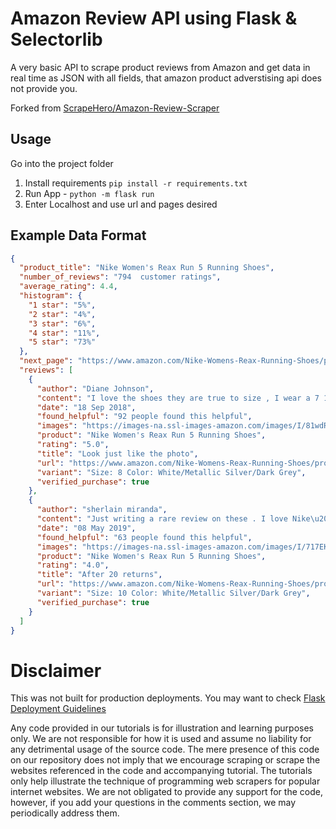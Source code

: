 # Amazon Review API using Flask & Selectorlib

A very basic API to scrape product reviews from Amazon and get data in real time as JSON with all fields, that amazon product adverstising api does not provide you. 

Forked from [ScrapeHero/Amazon-Review-Scraper](https://github.com/scrapehero-code/amazon-review-scraper)

## Usage

Go into the project folder 

1. Install requirements `pip install -r requirements.txt`
2. Run App - `python -m flask run`
4. Enter Localhost and use url and pages desired

## Example Data Format

```json
{
  "product_title": "Nike Women's Reax Run 5 Running Shoes", 
  "number_of_reviews": "794  customer ratings", 
  "average_rating": 4.4, 
  "histogram": {
    "1 star": "5%", 
    "2 star": "4%", 
    "3 star": "6%", 
    "4 star": "11%", 
    "5 star": "73%"
  }, 
  "next_page": "https://www.amazon.com/Nike-Womens-Reax-Running-Shoes/product-reviews/B07ZPL752N/ref=cm_cr_arp_d_paging_btm_2?ie=UTF8&pageNumber=2", 
  "reviews": [
    {
      "author": "Diane Johnson", 
      "content": "I love the shoes they are true to size , I wear a 7 1/2 but I ordered a 8 to allow a little extra room and I got just that", 
      "date": "18 Sep 2018", 
      "found_helpful": "92 people found this helpful", 
      "images": "https://images-na.ssl-images-amazon.com/images/I/81wdRdaAfmL._SY88.jpg", 
      "product": "Nike Women's Reax Run 5 Running Shoes", 
      "rating": "5.0", 
      "title": "Look just like the photo", 
      "url": "https://www.amazon.com/Nike-Womens-Reax-Running-Shoes/product-reviews/B07ZPL752N/ref=cm_cr_dp_d_show_all_btm?ie=UTF8", 
      "variant": "Size: 8 Color: White/Metallic Silver/Dark Grey", 
      "verified_purchase": true
    }, 
    {
      "author": "sherlain miranda", 
      "content": "Just writing a rare review on these . I love Nike\u2019s but my feet don\u2019t usually. So I\u2019ve ordered and returned a lot. Tried again lol and these ARE AMAZING comfortable. So much that I may order 3 more this year just to have them. The color is so cute and clean and sporty. I\u2019m 99.9% sure I\u2019ve dinally found a pair of Nikes I\u2019m not going to return , fingers crossed \ud83e\udd1e\ud83d\ude0a", 
      "date": "08 May 2019", 
      "found_helpful": "63 people found this helpful", 
      "images": "https://images-na.ssl-images-amazon.com/images/I/717EKthL0BL._SY88.jpg", 
      "product": "Nike Women's Reax Run 5 Running Shoes", 
      "rating": "4.0", 
      "title": "After 20 returns", 
      "url": "https://www.amazon.com/Nike-Womens-Reax-Running-Shoes/product-reviews/B07ZPL752N/ref=cm_cr_dp_d_show_all_btm?ie=UTF8", 
      "variant": "Size: 10 Color: White/Metallic Silver/Dark Grey", 
      "verified_purchase": true
    }
  ]
}
```
# Disclaimer

This was not built for production deployments. You may want to check [Flask Deployment Guidelines](https://flask.palletsprojects.com/en/1.1.x/deploying/#deployment)

Any code provided in our tutorials is for illustration and learning purposes only. We are not responsible for how it is used and assume no liability for any detrimental usage of the source code. The mere presence of this code on our repository does not imply that we encourage scraping or scrape the websites referenced in the code and accompanying tutorial. The tutorials only help illustrate the technique of programming web scrapers for popular internet websites. We are not obligated to provide any support for the code, however, if you add your questions in the comments section, we may periodically address them.
